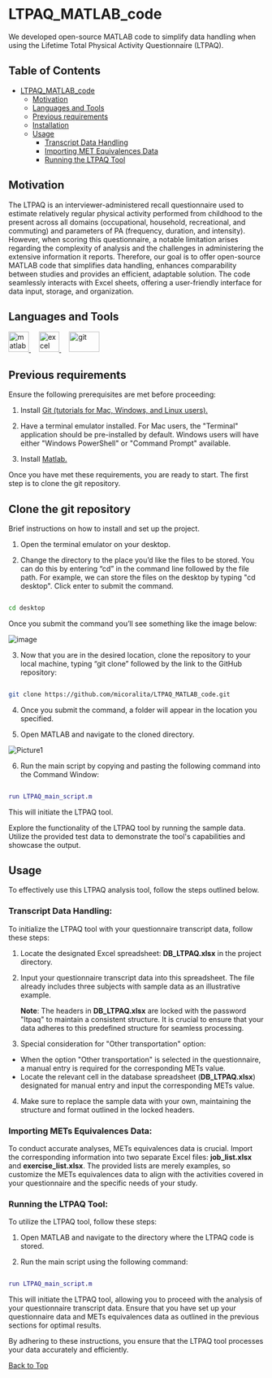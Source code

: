 # LTPAQ_MATLAB_code
We developed open-source MATLAB code to simplify data handling  when using the Lifetime Total Physical Activity Questionnaire (LTPAQ).

## Table of Contents

- [LTPAQ_MATLAB_code](#ltpaq_matlab_code)
  - [Motivation](#motivation)
  - [Languages and Tools](#languages-and-tools)
  - [Previous requirements](#previous-requirements)
  - [Installation](#installation)
  - [Usage](#usage)
    - [Transcript Data Handling](#transcript-data-handling)
    - [Importing MET Equivalences Data](#importing-met-equivalences-data)
    - [Running the LTPAQ Tool](#running-the-ltpaq-tool)

## Motivation
The LTPAQ is an interviewer-administered recall questionnaire used to estimate relatively regular physical activity performed from childhood to the present across all domains (occupational, household, recreational, and commuting) and parameters of PA (frequency, duration, and intensity). However, when scoring this questionnaire, a notable limitation arises regarding the complexity of analysis and the challenges in administering the extensive information it reports. Therefore, our goal is to offer open-source MATLAB code that simplifies data handling, enhances comparability between studies and provides an efficient, adaptable solution. The code seamlessly interacts with Excel sheets, offering a user-friendly interface for data input, storage, and organization.


## Languages and Tools

<p align="left">
<a href="https://www.mathworks.com/" target="_blank" rel="noreferrer">
   <img src="https://upload.wikimedia.org/wikipedia/commons/2/21/Matlab_Logo.png" alt="matlab" width="40" height="40"/> 
</a>
&nbsp; &nbsp;

<a href="https://www.microsoft.com/es/microsoft-365/excel" target="_blank" rel="noreferrer"> 
   <img src="https://upload.wikimedia.org/wikipedia/commons/3/34/Microsoft_Office_Excel_%282019%E2%80%93present%29.svg" alt="excel" width="40" height="40"/> 
</a>
&nbsp; &nbsp;

<a href="https://git-scm.com/" target="_blank" rel="noreferrer"> 
   <img src="https://upload.wikimedia.org/wikipedia/commons/e/e0/Git-logo.svg" alt="git" width="60" height="40"/> 
</a>
</p>
  
## Previous requirements
Ensure the following prerequisites are met before proceeding:

1. Install [Git (tutorials for Mac, Windows, and Linux users).](https://gist.github.com/derhuerst/1b15ff4652a867391f03)

2. Have a terminal emulator installed. For Mac users, the "Terminal" application should be pre-installed by default. Windows users will have either "Windows PowerShell" or "Command Prompt" available.

3. Install [Matlab.](https://www.mathworks.com/)

Once you have met these requirements, you are ready to start. The first step is to clone the git repository.


## Clone the git repository
Brief instructions on how to install and set up the project.

1. Open the terminal emulator on your desktop.

2. Change the directory to the place you’d like the files to be stored. You can do this by entering “cd” in the command line followed by the file path. For example, we can store the files on the desktop by typing "cd desktop". Click enter to submit the command.

```bash

cd desktop

```
Once you submit the command you’ll see something like the image below:

![image](https://github.com/coralsanchezmartin/LTPAQ_MATLAB_code/assets/74832205/c5b79583-4478-49b2-9236-2860d7de2f88)

3. Now that you are in the desired location, clone the repository to your local machine, typing “git clone” followed by the link to the GitHub repository:

```bash

git clone https://github.com/micoralita/LTPAQ_MATLAB_code.git

```

4. Once you submit the command, a folder will appear in the location you specified.

5. Open MATLAB and navigate to the cloned directory.

![Picture1](https://github.com/coralsanchezmartin/LTPAQ_MATLAB_code/assets/74832205/585a10eb-12da-4586-8521-27aeba0b2b85)


6. Run the main script by copying and pasting the following command into the Command Window:

```matlab

run LTPAQ_main_script.m

```

This will initiate the LTPAQ tool.


Explore the functionality of the LTPAQ tool by running the sample data. Utilize the provided test data to demonstrate the tool's capabilities and showcase the output.


## Usage
To effectively use this LTPAQ analysis tool, follow the steps outlined below.

### Transcript Data Handling:

To initialize the LTPAQ tool with your questionnaire transcript data, follow these steps:

1. Locate the designated Excel spreadsheet: **DB_LTPAQ.xlsx** in the project directory.

2. Input your questionnaire transcript data into this spreadsheet. The file already includes three subjects with sample data as an illustrative example.

   **Note**: The headers in **DB_LTPAQ.xlsx** are locked with the password "ltpaq" to maintain a consistent structure. It is crucial to ensure that your data adheres to this predefined structure for seamless processing.

3. Special consideration for "Other transportation" option:

  * When the option "Other transportation" is selected in the questionnaire, a manual entry is required for the corresponding METs value.
  * Locate the relevant cell in the database spreadsheet (**DB_LTPAQ.xlsx**) designated for manual entry and input the corresponding METs value.

4. Make sure to replace the sample data with your own, maintaining the structure and format outlined in the locked headers.


### Importing METs Equivalences Data:

To conduct accurate analyses, METs equivalences data is crucial. Import the corresponding information into two separate Excel files: **job_list.xlsx** and **exercise_list.xlsx**. The provided lists are merely examples, so customize the METs equivalences data to align with the activities covered in your questionnaire and the specific needs of your study.

### Running the LTPAQ Tool:

To utilize the LTPAQ tool, follow these steps:

1. Open MATLAB and navigate to the directory where the LTPAQ code is stored.

2. Run the main script using the following command:

```matlab

run LTPAQ_main_script.m 
```

This will initiate the LTPAQ tool, allowing you to proceed with the analysis of your questionnaire transcript data. Ensure that you have set up your questionnaire data and METs equivalences data as outlined in the previous sections for optimal results.



By adhering to these instructions, you ensure that the LTPAQ tool processes your data accurately and efficiently.


<!-- Back to Top Button -->
[Back to Top](#LTPAQ_MATLAB_code)

